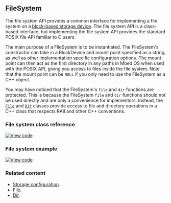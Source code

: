 ## FileSystem

The file system API provides a common interface for implementing a file system on a [block-based storage device](/docs/development/reference/contributing-storage.html#block-devices). The file system API is a class-based interface, but implementing the file system API provides the standard POSIX file API familiar to C users.

The main purpose of a FileSystem is to be instantiated. The FileSystem's constructor can take in a BlockDevice and mount point specified as a string, as well as other implementation specific configuration options. The mount point can then act as the first directory in any paths in Mbed OS when used with the POSIX API, giving you access to files inside the file system. Note that the mount point can be `NULL` if you only need to use the FileSystem as a C++ object.

You may have noticed that the FileSystem's `file` and `dir` functions are protected. This is because the FileSystem `file` and `dir` functions should not be used directly and are only a convenience for implementors. Instead, the [`File`](File.html) and [`Dir`](Dir.html) classes provide access to file and directory operations in a C++ class that respects RAII <!-- TODO link to glossary? --> and other C++ conventions.

### File system class reference

[![View code](https://www.mbed.com/embed/?type=library)](http://os-doc-builder.test.mbed.com/docs/development/mbed-os-api-doxy/classmbed_1_1_file_system.html)

### File system example

[![View code](https://www.mbed.com/embed/?url=https://github.com/armmbed/mbed-os-example-filesystem)](https://github.com/ARMmbed/mbed-os-example-filesystem/blob/master/main.cpp)

### Related content

- [Storage configuration](configuration-storage.html).
- [File](File.html).
- [Dir](Dir.html).

